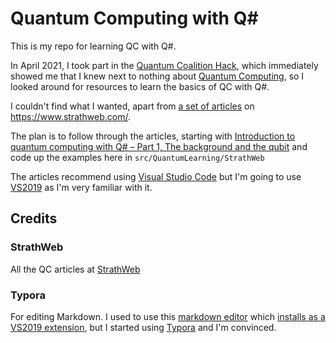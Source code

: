 # Quantum Computing with Q#

This is my repo for learning QC with Q#.

In April 2021, I took part in the [Quantum Coalition Hack](https://www.quantumcoalition.io/), which immediately showed me that I knew next to nothing about [Quantum Computing](https://en.wikipedia.org/wiki/Quantum_computing), so I looked around for resources to learn the basics of QC with Q#.

I couldn't find what I wanted, apart from [a set of articles](https://www.strathweb.com/category/quantum-computing/) on https://www.strathweb.com/.

The plan is to follow through the articles, starting with [Introduction to quantum computing with Q# – Part 1, The background and the qubit](https://www.strathweb.com/2020/03/intro-to-quantum-computing-with-q-part-1-the-background-and-the-qubit/) and code up the examples here in `src/QuantumLearning/StrathWeb`

The articles recommend using [Visual Studio Code](https://code.visualstudio.com/) but I'm going to use [VS2019](https://visualstudio.microsoft.com/vs/) as I'm very familiar with it.

## Credits

### StrathWeb

All the QC articles at [StrathWeb](https://www.strathweb.com/)

### Typora

For editing Markdown. I used to use this [markdown editor](https://github.com/madskristensen/MarkdownEditor) which [installs as a VS2019 extension](https://marketplace.visualstudio.com/items?itemName=MadsKristensen.MarkdownEditor), but I started using [Typora](https://typora.io/) and I'm convinced.



